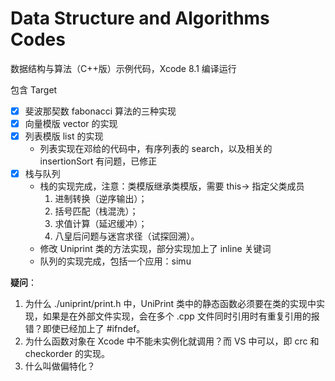 # Data Structure and Algorithms Codes

数据结构与算法（C++版）示例代码，Xcode 8.1 编译运行

包含 Target

- [x] 斐波那契数 fabonacci 算法的三种实现
- [x] 向量模版 vector 的实现
- [x] 列表模版 list 的实现
    - 列表实现在邓给的代码中，有序列表的 search，以及相关的 insertionSort 有问题，已修正
- [x] 栈与队列
    - 栈的实现完成，注意：类模版继承类模版，需要 this-> 指定父类成员
        1. 进制转换（逆序输出）；
        2. 括号匹配（栈混洗）；
        3. 求值计算（延迟缓冲）；
        4. 八皇后问题与迷宫求径（试探回溯）。
    - 修改 Uniprint 类的方法实现，部分实现加上了 inline 关键词
    - 队列的实现完成，包括一个应用：simu

**疑问**：

1. 为什么 ./uniprint/print.h 中，UniPrint 类中的静态函数必须要在类的实现中实现，如果是在外部文件实现，会在多个 .cpp 文件同时引用时有重复引用的报错？即使已经加上了 #ifndef。
2. 为什么函数对象在 Xcode 中不能未实例化就调用？而 VS 中可以，即 crc 和 checkorder 的实现。
3. 什么叫做偏特化？
